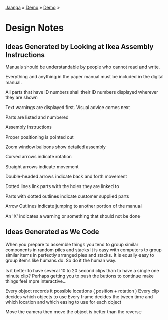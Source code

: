 ﻿[Jaanga]( http://jaanga.github.io ) » [Demo]( http://jaanga.github.io/demo/  ) »  [Demo]( http://jaanga.github.io/demo/mm  ) »

Design Notes
===

## Ideas Generated by Looking at Ikea Assembly Instructions

Manuals should be understandable by people who cannot read and write.

Everything and anything in the paper manual must be included in the digital manual.

All parts that have ID numbers shall their ID numbers displayed wherever they are shown

Text warnings are displayed first. Visual advice comes next

Parts are listed and numbered

Assembly instructions

Proper positioning is pointed out

Zoom window balloons show detailed assembly

Curved arrows indicate rotation

Straight arrows indicate movement

Double-headed arrows indicate back and forth movement

Dotted lines link parts with the holes they are linked to

Parts with dotted outlines indicate customer supplied parts

Arrow Outlines indicate jumping to another portion of the manual

An 'X' indicates a warning or something that should not be done 

## Ideas Generated as We Code

When you prepare to assemble things you tend to group similar components in random piles and stacks
It is easy with computers to group similar items in perfectly arranged pies and stacks.
It is equally easy to group items like humans do.
So do it the human way.

Is it better to have several 10 to 20 second clips than to have a single one minute clip?
Perhaps getting you to push the buttons to continue make things feel mpre interactive...

Every object records it possible locations ( position + rotation )
Every clip decides which objects to use
Every frame decides the tween time and which location and which easing to use for each object

Move the camera then move the object is better than the reverse


